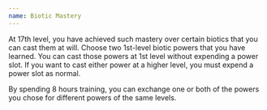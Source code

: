 ```yaml
---
name: Biotic Mastery
---
```

At 17th level, you have achieved such mastery over certain biotics that you can cast them at will. Choose two 1st-level
biotic powers that you have learned. You can cast those powers at 1st level without
expending a power slot. If you want to cast either power at a higher level, you must expend a power slot as normal.

By spending 8 hours training, you can exchange one or both of the powers you chose for different powers of the same levels.
